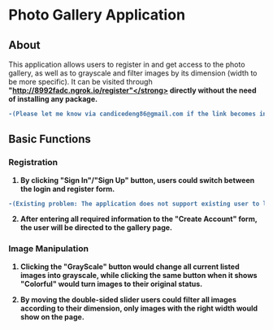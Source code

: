 # Photo Gallery Application

## About

This application allows users to register in and get access to the photo gallery, as well as to grayscale and filter images by its dimension (width to be more specific). It can be visited through <strong>"http://8992fadc.ngrok.io/register"</strong> directly without the need of installing any package. <br/>

```diff
-(Please let me know via candicedeng86@gmail.com if the link becomes invalid, thank you.)
```
## Basic Functions
### Registration 
1. By clicking "Sign In"/"Sign Up" button, users could switch between the login and register form.<br/> 
```diff
-(Existing problem: The application does not support existing user to log in at current stage. Sorry for the incovenience.)
```

2. After entering all required information to the "Create Account" form, the user will be directed to the gallery page.

### Image Manipulation
1. Clicking the "GrayScale" button would change all current listed images into grayscale, while clicking the same button when it shows "Colorful" would turn images to their original status.

2. By moving the double-sided slider users could filter all images according to their dimension, only images with the right width would show on the page.
